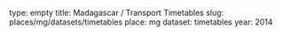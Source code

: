 type: empty
title: Madagascar / Transport Timetables
slug: places/mg/datasets/timetables
place: mg
dataset: timetables
year: 2014
